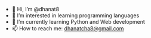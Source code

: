 - 👋 Hi, I’m @dhanat8
- 👀 I’m interested in learning programming languages
- 🌱 I’m currently learning Python and Web development
- 📫 How to reach me: dhanatcha8@gmail.com


